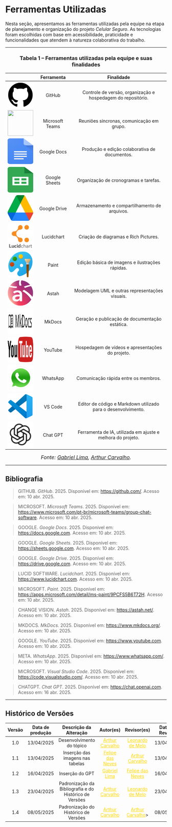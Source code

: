 # Ferramentas Utilizadas

Nesta seção, apresentamos as ferramentas utilizadas pela equipe na etapa de planejamento e organização do projeto *Celular Seguro*. As tecnologias foram escolhidas com base em acessibilidade, praticidade e funcionalidades que atendem à natureza colaborativa do trabalho.

---

<h3 style="text-align: center;">Tabela 1 – Ferramentas utilizadas pela equipe e suas finalidades</h3>

<table style="width:100%; border-collapse: collapse; text-align: center;">
  <thead>
    <tr>
      <th></th>
      <th><strong>Ferramenta</strong></th>
      <th><strong>Finalidade</strong></th>
    </tr>
  </thead>
  <tbody>
    <tr>
      <td><img src="https://raw.githubusercontent.com/Requisitos-de-Software/2025.1-CelularSeguro/refs/heads/main/Docs/assets/Ferramentas/GitHub_Invertocat_Logo.svg.png" width="80" height="80"/></td>
      <td>GitHub</td>
      <td>Controle de versão, organização e hospedagem do repositório. <a id="anchor_1" href="#FRM1"></a></td>
    </tr>
    <tr>
      <td><img src="https://raw.githubusercontent.com/Requisitos-de-Software/2025.1-CelularSeguro/refs/heads/main/Docs/assets/Ferramentas/Microsoft_Office_Teams_(2018–present).svg.png" width="80" height="80"/></td>
      <td>Microsoft Teams</td>
      <td>Reuniões síncronas, comunicação em grupo. <a id="anchor_2" href="#FRM2"></a></td>
    </tr>
    <tr>
      <td><img src="https://raw.githubusercontent.com/Requisitos-de-Software/2025.1-CelularSeguro/refs/heads/main/Docs/assets/Ferramentas/Google_Docs_logo_(2014-2020).svg.png" width="80" height="80"/></td>
      <td>Google Docs</td>
      <td>Produção e edição colaborativa de documentos. <a id="anchor_3" href="#FRM3"></a></td>
    </tr>
    <tr>
      <td><img src="https://raw.githubusercontent.com/Requisitos-de-Software/2025.1-CelularSeguro/refs/heads/main/Docs/assets/Ferramentas/Google_Sheets_2020_Logo.svg.png" width="80" height="80"/></td>
      <td>Google Sheets</td>
      <td>Organização de cronogramas e tarefas. <a id="anchor_4" href="#FRM4"></a></td>
    </tr>
    <tr>
      <td><img src="https://raw.githubusercontent.com/Requisitos-de-Software/2025.1-CelularSeguro/refs/heads/main/Docs/assets/Ferramentas/Google_Drive_icon_(2020).svg.png" width="80" height="80"/></td>
      <td>Google Drive</td>
      <td>Armazenamento e compartilhamento de arquivos. <a id="anchor_5" href="#FRM5"></a></td>
    </tr>
    <tr>
      <td><img src="https://raw.githubusercontent.com/Requisitos-de-Software/2025.1-CelularSeguro/refs/heads/main/Docs/assets/Ferramentas/lucidchart-logo.png" width="80" height="80"/></td>
      <td>Lucidchart</td>
      <td>Criação de diagramas e Rich Pictures. <a id="anchor_6" href="#FRM6"></a></td>
    </tr>
    <tr>
      <td><img src="https://raw.githubusercontent.com/Requisitos-de-Software/2025.1-CelularSeguro/refs/heads/main/Docs/assets/Ferramentas/Microsoft_Paint.svg.png" width="80" height="80"/></td>
      <td>Paint</td>
      <td>Edição básica de imagens e ilustrações rápidas. <a id="anchor_7" href="#FRM7"></a></td>
    </tr>
    <tr>
      <td><img src="https://raw.githubusercontent.com/Requisitos-de-Software/2025.1-CelularSeguro/refs/heads/main/Docs/assets/Ferramentas/Astah.png" width="80" height="80"/></td>
      <td>Astah</td>
      <td>Modelagem UML e outras representações visuais. <a id="anchor_8" href="#FRM8"></a></td>
    </tr>
    <tr>
      <td><img src="https://raw.githubusercontent.com/Requisitos-de-Software/2025.1-CelularSeguro/refs/heads/main/Docs/assets/Ferramentas/mkdocs.png" width="80" height="80"/></td>
      <td>MkDocs</td>
      <td>Geração e publicação de documentação estática. <a id="anchor_9" href="#FRM9"></a></td>
    </tr>
    <tr>
      <td><img src="https://raw.githubusercontent.com/Requisitos-de-Software/2025.1-CelularSeguro/refs/heads/main/Docs/assets/Ferramentas/Logo_of_YouTube_(2015-2017).svg.png" width="80" height="80"/></td>
      <td>YouTube</td>
      <td>Hospedagem de vídeos e apresentações do projeto. <a id="anchor_10" href="#FRM10"></a></td>
    </tr>
    <tr>
      <td><img src="https://raw.githubusercontent.com/Requisitos-de-Software/2025.1-CelularSeguro/refs/heads/main/Docs/assets/Ferramentas/whatsapp-messenger.png" width="80" height="80"/></td>
      <td>WhatsApp</td>
      <td>Comunicação rápida entre os membros. <a id="anchor_11" href="#FRM11"></a></td>
    </tr>
    <tr>
      <td><img src="https://raw.githubusercontent.com/Requisitos-de-Software/2025.1-CelularSeguro/refs/heads/main/Docs/assets/Ferramentas/vscode.png" width="80" height="80"/></td>
      <td>VS Code</td>
      <td>Editor de código e Markdown utilizado para o desenvolvimento. <a id="anchor_12" href="#FRM12"></a></td>
    </tr>
    <tr>
      <td><img src="https://raw.githubusercontent.com/Requisitos-de-Software/2025.1-CelularSeguro/refs/heads/main/Docs/assets/Ferramentas/ChatGPT.png" width="80" height="80"/></td>
      <td>Chat GPT</td>
      <td>Ferramenta de IA, utilizada em ajuste e melhora do projeto. <a id="anchor_13" href="#FRM13"></a></td>
    </tr>
  </tbody>
</table>

<font size="3"><p style="text-align: center">_Fonte: [Gabriel Lima](https://github.com/gabriel-lima258), [Arthur Carvalho](https://github.com/arthurlleite)._</p></font>


---

## Bibliografia

> GITHUB. *GitHub*. 2025. Disponível em: <https://github.com/>. Acesso em: 10 abr. 2025.

> MICROSOFT. *Microsoft Teams*. 2025. Disponível em: <https://www.microsoft.com/pt-br/microsoft-teams/group-chat-software>. Acesso em: 10 abr. 2025.

> GOOGLE. *Google Docs*. 2025. Disponível em: <https://docs.google.com>. Acesso em: 10 abr. 2025.

> GOOGLE. *Google Sheets*. 2025. Disponível em: <https://sheets.google.com>. Acesso em: 10 abr. 2025.

> GOOGLE. *Google Drive*. 2025. Disponível em: <https://drive.google.com>. Acesso em: 10 abr. 2025.

> LUCID SOFTWARE. *Lucidchart*. 2025. Disponível em: <https://www.lucidchart.com>. Acesso em: 10 abr. 2025.

> MICROSOFT. *Paint*. 2025. Disponível em: <https://apps.microsoft.com/detail/ms-paint/9PCFS5B6T72H>. Acesso em: 10 abr. 2025.

> CHANGE VISION. *Astah*. 2025. Disponível em: <https://astah.net/>. Acesso em: 10 abr. 2025.

> MKDOCS. *MkDocs*. 2025. Disponível em: <https://www.mkdocs.org/>. Acesso em: 10 abr. 2025.

> GOOGLE. *YouTube*. 2025. Disponível em: <https://www.youtube.com>. Acesso em: 10 abr. 2025.

> META. *WhatsApp*. 2025. Disponível em: <https://www.whatsapp.com/>. Acesso em: 10 abr. 2025.

> MICROSOFT. *Visual Studio Code*. 2025. Disponível em: <https://code.visualstudio.com/>. Acesso em: 10 abr. 2025.

> CHATGPT. *Chat GPT*. 2025. Disponível em: <https://chat.openai.com>. Acesso em: 16 abr. 2025.


---
## Histórico de Versões 

| Versão | Data de produção   | Descrição da Alteração                               | Autor(es)             | Revisor(es)      |Data de Revisão |
| :----: | :----------------: | :--------------------------------------------------: | :-------------------: | :-------------:  |  :-----------: |
| 1.0    |         13/04/2025 | Desenvolvimento do tópico                            | <a style="color:gold;" href="https://github.com/arthurlleite" target="_blank">Arthur Carvalho</a>|<a style="color:gold;" href="https://github.com/leozinlima" target="_blank">Leonardo de Melo</a>|   13/04/2025   |
| 1.1    |         13/04/2025 | Inserção das imagens nas tabelas                     |<a style="color:gold;" href="https://github.com/FelipeFreire-gf" target="_blank">Felipe das Neves     |<a style="color:gold;" href="https://github.com/arthurlleite" target="_blank">Arthur Carvalho</a>|   13/04/2025   |
| 1.2    |         16/04/2025 | Inserção do GPT                                      |<a style="color:gold;" href="https://github.com/gabriel-lima258" target="_blank">Gabriel Lima</a>| <a style="color:gold;" href="https://github.com/FelipeFreire-gf" target="_blank">Felipe das Neves</a>|   16/04/2025   |
| 1.3    |         23/04/2025 |Padronização da Bibliografia e do Histórico de Versões| <a style="color:gold;" href="https://github.com/arthurlleite" target="_blank">Arthur Carvalho</a> |<a style="color:gold;" href="https://github.com/leozinlima" target="_blank">Leonardo de Melo</a>|   23/04/2025   |
| 1.4    | 08/05/2025| Padronização do Histórico de Versões| <a style="color:gold;" href="https://github.com/arthurlleite" target="_blank">Arthur Carvalho</a>| <a style="color:gold;" href="https://github.com/arthurlleite" target="_blank">Arthur Carvalho</a>>| 08/05/2025|

